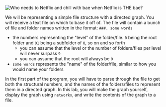<!--title={Parsing the File}-->

<!--badges={Python:100,Algorithms:50}-->

<!--concepts={directedGraphs, introToGraphs, useOfGraphs}-->

![Who needs to Netflix and chill with bae when Netflix is THE bae?](https://images.pexels.com/photos/265685/pexels-photo-265685.jpeg?cs=srgb&dl=entertainment-ipad-mockup-265685.jpg&fm=jpg)

We will be representing a simple file structure with a directed graph. You will receive a text file on which to base it off of. The file will contain a bunch of file and folder names written in the format: `###. some words`

- the numbers representing the "level" of the folder/file. `0` being the root folder and `01` being a subfolder of `0`, so on and so forth
  - you can assume that the level or the number of folders/files per level will never surpass `9`
  - you can assume that the root will always be `0`
- `some words` represents the "name" of the folder/file, similar to how you would name your folders

In the first part of the program, you will have to parse through the file to get both the structural numbers, and the names of the folders/files to represent them in a directed graph. In this lab, you will make the graph yourself, display the graph using `networkx`, and write the contents of the graph to a file.


